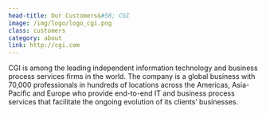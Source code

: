 ```yaml
---
head-title: Our Customers&#58; CGI
image: /img/logo/logo_cgi.png
class: customers
category: about
link: http://cgi.com
---
```


CGI is among the leading independent information technology and business process services firms in the world. The company is a global business with 70,000 professionals in hundreds of locations across the Americas, Asia-Pacific and Europe who provide end-to-end IT and business process services that facilitate the ongoing evolution of its clients’ businesses.

